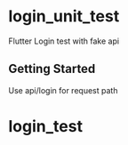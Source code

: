 # login_unit_test

Flutter Login test with fake api



## Getting Started

Use api/login for request path

# login_test
